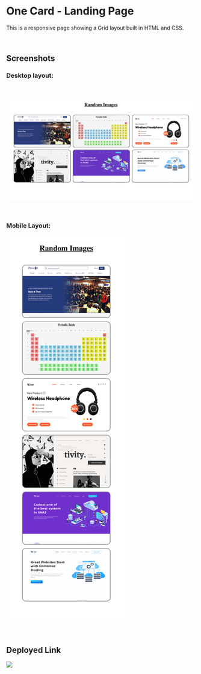 # One Card - Landing Page
This is a responsive page showing a Grid layout built in HTML and CSS.

<br/>

## Screenshots
### Desktop layout:

<br/>

![desktop](./screenshots/screenshot.png)

<br/>

### Mobile Layout:

![mobile](./screenshots/mobile-screenshot.png)

<br/>

## Deployed Link

<a href="#" target="_blank"><img src="https://img.shields.io/badge/Netlify-00C7B7?style=for-the-badge&logo=netlify&logoColor=white"/></a>